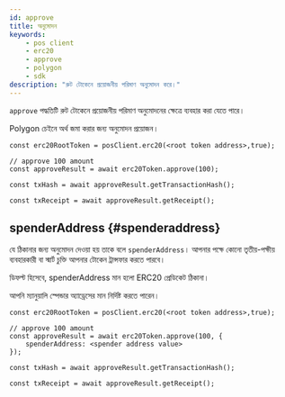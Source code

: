 ```yaml
---
id: approve
title: অনুমোদন
keywords:
    - pos client
    - erc20
    - approve
    - polygon
    - sdk
description: "রুট টোকেনে প্রয়োজনীয় পরিমাণ অনুমোদন করে।"
---
```


`approve` পদ্ধতিটি রুট টোকেনে প্রয়োজনীয় পরিমাণ অনুমোদনের ক্ষেত্রে ব্যবহার করা যেতে পারে।

Polygon চেইনে অর্থ জমা করার জন্য অনুমোদন প্রয়োজন।

```
const erc20RootToken = posClient.erc20(<root token address>,true);

// approve 100 amount
const approveResult = await erc20Token.approve(100);

const txHash = await approveResult.getTransactionHash();

const txReceipt = await approveResult.getReceipt();

```

## spenderAddress {#spenderaddress}

যে ঠিকানার জন্য অনুমোদন দেওয়া হয় তাকে বলে `spenderAddress`। আপনার পক্ষে কোনো তৃতীয়-পক্ষীয় ব্যবহারকারী বা স্মার্ট চুক্তি আপনার টোকেন ট্রান্সফার করতে পারবে।

ডিফল্ট হিসেবে, spenderAddress মান হলো ERC20 প্রেডিকেট ঠিকানা।

আপনি ম্যানুয়ালি স্পেন্ডার অ্যাড্রেসের মান নির্দিষ্ট করতে পারেন।

```
const erc20RootToken = posClient.erc20(<root token address>,true);

// approve 100 amount
const approveResult = await erc20Token.approve(100, {
    spenderAddress: <spender address value>
});

const txHash = await approveResult.getTransactionHash();

const txReceipt = await approveResult.getReceipt();

```
